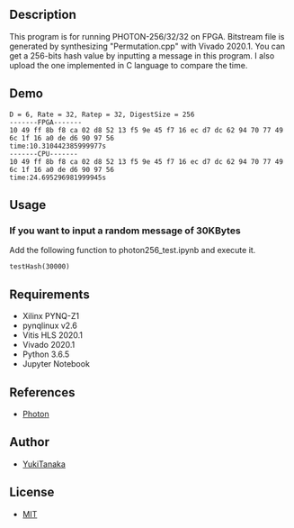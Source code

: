 ## Description

This program is for running PHOTON-256/32/32 on FPGA. Bitstream file is generated by synthesizing "Permutation.cpp" with Vivado 2020.1. You can get a 256-bits hash value by inputting a message in this program. I also upload the one implemented in C language to compare the time.

## Demo

```
D = 6, Rate = 32, Ratep = 32, DigestSize = 256
-------FPGA-------
10 49 ff 8b f8 ca 02 d8 52 13 f5 9e 45 f7 16 ec d7 dc 62 94 70 77 49 6c 1f 16 a0 de d6 90 97 56
time:10.310442385999977s
-------CPU-------
10 49 ff 8b f8 ca 02 d8 52 13 f5 9e 45 f7 16 ec d7 dc 62 94 70 77 49 6c 1f 16 a0 de d6 90 97 56
time:24.695296981999945s
```

## Usage

### If you want to input a random message of 30KBytes

Add the following function to photon256_test.ipynb and execute it.

```
testHash(30000)
```

## Requirements
- Xilinx PYNQ-Z1
- pynqlinux v2.6
- Vitis HLS 2020.1
- Vivado 2020.1
- Python 3.6.5
- Jupyter Notebook

## References

- [Photon](https://sites.google.com/site/photonhashfunction/design)

## Author

- [YukiTanaka](https://github.com/kwdlab/tanaka.yuki)

## License

- [MIT](https://opensource.org/licenses/MIT)
